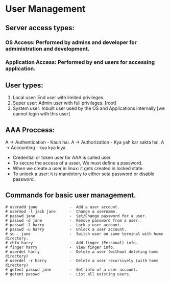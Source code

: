 # User Management

## Server access types:

### OS Access: Performed by admins and developer for administration and development.
### Application Access: Performed by end users for accessing application.

## User types:

1. Local user: End user with limited privileges.
2. Super user: Admin user with full privileges. [root]
3. System user: Inbuilt user used by the OS and Applications internally [we cannot login with this user]

## AAA Proccess:

A -> Authentication - Kaun hai.
A -> Authorization - Kya yah kar sakta hai.
A -> Accounting - kya kya kiya.

* Credential or token user for AAA is called user.
* To secure the access of a usser, We must define a password.
* When we create a user in linux: it gets created in locked state.
* To unlock a user: it is mandotory to either seta password or disable password.

## Commands for basic user management.
```
# useradd jane              -  Add a user account.
# usermod -l jack jane      -  Change a username.
# passwd jane               -  Set/Change password for a user.
# passwd -d jane            -  Remove password from a user.
# passwd -l harry           -  Lock a user account.
# passwd -u harry           -  Unlock a user account.
# su - jane                 -  Switch user on same terminal with home directory.
# chfn harry                -  Add finger (Personal) info.
# finger harry              -  View finger info.
# userdel harry             -  Delete a user (without deleting home directory)
# userdel -r harry          -  Delete a user recursively (with home directory)
# getent passwd jane        -  Get info of a user account.
# getent passwd             -  List all existing users.  
```
